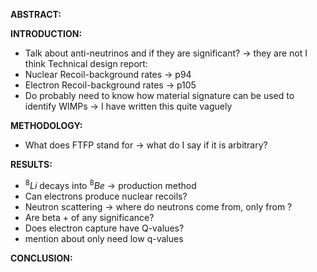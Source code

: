 **ABSTRACT:**


**INTRODUCTION:**
- Talk about anti-neutrinos and if they are significant? -> they are not I think
Technical design report:
- Nuclear Recoil-background rates -> p94 
- Electron Recoil-background rates -> p105 
- Do probably need to know how material signature can be used to identify WIMPs -> I have written this quite vaguely

**METHODOLOGY:**
- What does FTFP stand for -> what do I say if it is arbitrary?

**RESULTS:**
- $^8Li$  decays into $^8Be$ -> production method
- Can electrons produce nuclear recoils?
- Neutron scattering -> where do neutrons come from, only from ?
- Are beta + of any significance?
- Does electron capture have Q-values?
- mention about only need low q-values

**CONCLUSION:**
